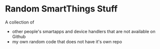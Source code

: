 # Random SmartThings Stuff

A collection of
- other people's smartapps and device handlers that are not available on Github
- my own random code that does not have it's own repo
